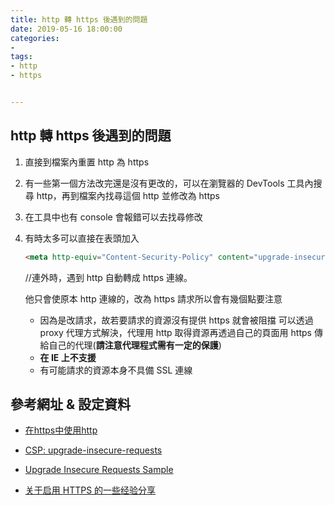 ```yaml
---
title: http 轉 https 後遇到的問題
date: 2019-05-16 18:00:00
categories: 
- 
tags:
- http
- https


---
```


## http 轉 https 後遇到的問題

1. 直接到檔案內重置 http 為 https

2. 有一些第一個方法改完還是沒有更改的，可以在瀏覽器的 DevTools 工具內搜尋 http，再到檔案內找尋這個 http 並修改為 https

3. 在工具中也有 console 會報錯可以去找尋修改

4. 有時太多可以直接在表頭加入

   ```html
   <meta http-equiv="Content-Security-Policy" content="upgrade-insecure-requests">
   ```
   //連外時，遇到 http 自動轉成 https 連線。

   他只會使原本 http 連線的，改為 https 請求所以會有幾個點要注意

   - 因為是改請求，故若要請求的資源沒有提供 https 就會被阻擋
     可以透過 proxy 代理方式解決，代理用 http 取得資源再透過自己的頁面用 https 傳給自己的代理(**請注意代理程式需有一定的保護**)
   - **在 IE 上不支援**
   - 有可能請求的資源本身不具備 SSL 連線





## 參考網址 & 設定資料

- [在https中使用http](https://ithelp.ithome.com.tw/questions/10185482 "bizpro大有解答")

- [CSP: upgrade-insecure-requests](https://developer.mozilla.org/en-US/docs/Web/HTTP/Headers/Content-Security-Policy/upgrade-insecure-requests "在那些瀏覽器上不支援")

- [Upgrade Insecure Requests Sample](https://googlechrome.github.io/samples/csp-upgrade-insecure-requests/ "GOOGLE的示範")

- [关于启用 HTTPS 的一些经验分享](https://imququ.com/post/sth-about-switch-to-https.html)
